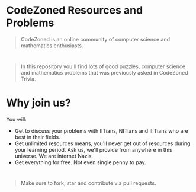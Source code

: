 # CodeZoned Resources and Problems



>CodeZoned is an online community of computer science and mathematics enthusiasts.
#



>In this repository you'll find lots of good puzzles, computer science and mathematics problems that was previously asked in CodeZoned Trivia.

# Why join us?
You will:
  - Get to discuss your problems with IITians, NITians and IIITians who are best in their fields.
  - Get unlimited resources means, you'll never get out of resources during your learning period. Ask us, we'll provide from anywhere in this universe. We are internet Nazis.
  - Get everything for free. Not even single penny to pay.
  
 #
 > Make sure to fork, star and contribute via pull requests.
